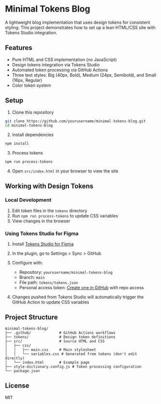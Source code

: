 # Minimal Tokens Blog

A lightweight blog implementation that uses design tokens for consistent styling. This project demonstrates how to set up a lean HTML/CSS site with Tokens Studio integration.

## Features

- Pure HTML and CSS implementation (no JavaScript)
- Design tokens integration via Tokens Studio
- Automated token processing via GitHub Actions
- Three text styles: Big (40px, Bold), Medium (24px, Semibold), and Small (16px, Regular)
- Color token system

## Setup

1. Clone this repository

```bash
git clone https://github.com/yourusername/minimal-tokens-blog.git
cd minimal-tokens-blog
```

2. Install dependencies

```bash
npm install
```

3. Process tokens

```bash
npm run process-tokens
```

4. Open `src/index.html` in your browser to view the site

## Working with Design Tokens

### Local Development

1. Edit token files in the `tokens` directory
2. Run `npm run process-tokens` to update CSS variables
3. View changes in the browser

### Using Tokens Studio for Figma

1. Install [Tokens Studio for Figma](https://tokens.studio/)
2. In the plugin, go to Settings > Sync > GitHub
3. Configure with:

   - Repository: `yourusername/minimal-tokens-blog`
   - Branch: `main`
   - File path: `tokens/tokens.json`
   - Personal access token: [Create one in GitHub](https://github.com/settings/tokens) with repo access

4. Changes pushed from Tokens Studio will automatically trigger the GitHub Action to update CSS variables

## Project Structure

```
minimal-tokens-blog/
├── .github/             # GitHub Actions workflows
├── tokens/              # Design token definitions
├── src/                 # Source HTML and CSS
│   ├── css/
│   │   ├── main.css     # Main stylesheet
│   │   └── variables.css # Generated from tokens (don't edit directly)
│   └── index.html       # Example page
├── style-dictionary.config.js # Token processing configuration
└── package.json
```

## License

MIT
